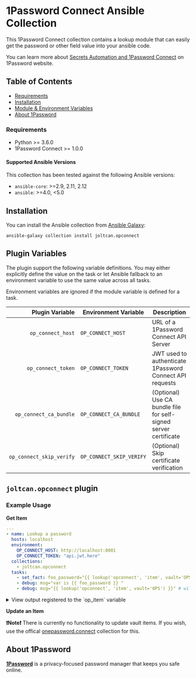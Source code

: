 # 1Password Connect Ansible Collection

This 1Password Connect collection contains a lookup module that can easily get the password or other field value into your ansible code.

You can learn more about [Secrets Automation and 1Password Connect](https://1password.com/secrets/) on 1Password website.

## Table of Contents

* [Requirements](#requirements)
* [Installation](#installation)
* [Module & Environment Variables](#module-variables)
* [About 1Password](#about-1password)

### Requirements
- Python >= 3.6.0
- 1Password Connect >= 1.0.0
    
#### Supported Ansible Versions

This collection has been tested against the following Ansible versions:
* `ansible-core`: >=2.9, 2.11, 2.12
* `ansible`: >=4.0, <5.0

## Installation

You can install the Ansible collection from [Ansible Galaxy](https://galaxy.ansible.com/joltcan/opconnect):

```
ansible-galaxy collection install joltcan.opconnect
```

## Plugin Variables

The plugin support the following variable definitions. You may either explicitly define the value on the task or let Ansible fallback to an environment variable to use the same value across all tasks.

Environment variables are ignored if the module variable is defined for a task.

| Plugin Variable | Environment Variable | Description                                                                           |
|----------------:|----------------------|---------------------------------------------------------------------------------------|
|        `op_connect_host` | `OP_CONNECT_HOST`         | URL of a 1Password Connect API Server                                   |
|       `op_connect_token` | `OP_CONNECT_TOKEN`        | JWT used to authenticate 1Password Connect API requests                 |
|   `op_connect_ca_bundle` | `OP_CONNECT_CA_BUNDLE`    | (Optional) Use CA bundle file for self-signed server certificate        |
| `op_connect_skip_verify` | `OP_CONNECT_SKIP_VERIFY ` | (Optional) Skip certificate verification                                |


## `joltcan.opconnect` plugin


### Example Usage
**Get Item**
```yaml
---
- name: Lookup a password
  hosts: localhost
  environment:
    OP_CONNECT_HOST: http://localhost:8001
    OP_CONNECT_TOKEN: "api.jwt.here"
  collections:
    - joltcan.opconnect
  tasks:
    - set_fact: foo_password="{{ lookup('opconnect', 'item', vault='OPS', section='creds', field='api_key') }}"
    - debug: msg="var is {{ foo_password }} "
    - debug: msg="{{ lookup('opconnect', 'item', vault='OPS') }}" # will return the password value of the item.

```
<details>
<summary>View output registered to the `op_item` variable</summary>
<br>

```
op: [localhost] => {
    msg: "var is thepassword"
}
```
</details>


**Update an Item**

**❗️Note❗** There is currently no functionality to update vault items. If you wish, use the offical [onepassword.connect](https://github.com/1Password/ansible-onepasswordconnect-collection) collection for this.

## About 1Password

[**1Password**](https://1password.com) is a privacy-focused password manager that keeps you safe online.

